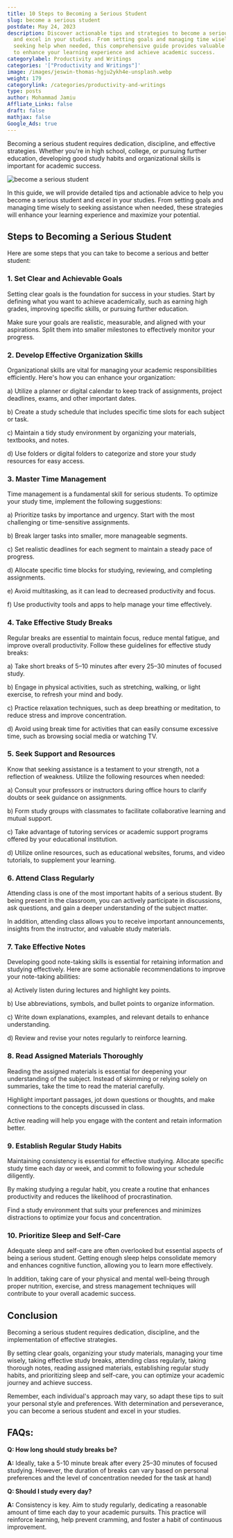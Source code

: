```yaml
---
title: 10 Steps to Becoming a Serious Student
slug: become a serious student
postdate: May 24, 2023
description: Discover actionable tips and strategies to become a serious student
  and excel in your studies. From setting goals and managing time wisely to
  seeking help when needed, this comprehensive guide provides valuable insights
  to enhance your learning experience and achieve academic success.
categorylabel: Productivity and Writings
categories: '["Productivity and Writings"]'
image: /images/jeswin-thomas-hgju2ykh4e-unsplash.webp
weight: 179
categorylink: /categories/productivity-and-writings
type: posts
author: Mohammad Jamiu
Affliate_Links: false
draft: false
mathjax: false
Google_Ads: true
---
```

Becoming a serious student requires dedication, discipline, and effective strategies. Whether you're in high school, college, or pursuing further education, developing good study habits and organizational skills is important for academic success. 

![become a serious student](/images/jeswin-thomas-hgju2ykh4e-unsplash.webp "become a serious student")

In this guide, we will provide detailed tips and actionable advice to help you become a serious student and excel in your studies. From setting goals and managing time wisely to seeking assistance when needed, these strategies will enhance your learning experience and maximize your potential.

## Steps to Becoming a Serious Student

Here are some steps that you can take to become a serious and better student:

### 1. **Set Clear and Achievable Goals**

Setting clear goals is the foundation for success in your studies. Start by defining what you want to achieve academically, such as earning high grades, improving specific skills, or pursuing further education. 

Make sure your goals are realistic, measurable, and aligned with your aspirations. Split them into smaller milestones to effectively monitor your progress.

### 2. **Develop Effective Organization Skills**

Organizational skills are vital for managing your academic responsibilities efficiently. Here's how you can enhance your organization:

a) Utilize a planner or digital calendar to keep track of assignments, project deadlines, exams, and other important dates.

b) Create a study schedule that includes specific time slots for each subject or task.

c) Maintain a tidy study environment by organizing your materials, textbooks, and notes.

d)  Use folders or digital folders to categorize and store your study resources for easy access.

### 3. **Master Time Management**

Time management is a fundamental skill for serious students. To optimize your study time, implement the following suggestions:

a) Prioritize tasks by importance and urgency. Start with the most challenging or time-sensitive assignments.

b) Break larger tasks into smaller, more manageable segments.

c) Set realistic deadlines for each segment to maintain a steady pace of progress.

d)  Allocate specific time blocks for studying, reviewing, and completing assignments.

e) Avoid multitasking, as it can lead to decreased productivity and focus.

f) Use productivity tools and apps to help manage your time effectively.

### 4. **Take Effective Study Breaks**

Regular breaks are essential to maintain focus, reduce mental fatigue, and improve overall productivity. Follow these guidelines for effective study breaks:

a) Take short breaks of 5–10 minutes after every 25–30 minutes of focused study.

b) Engage in physical activities, such as stretching, walking, or light exercise, to refresh your mind and body.

c) Practice relaxation techniques, such as deep breathing or meditation, to reduce stress and improve concentration.

d)  Avoid using break time for activities that can easily consume excessive time, such as browsing social media or watching TV.

### 5. **Seek Support and Resources**

Know that seeking assistance is a testament to your strength, not a reflection of weakness. Utilize the following resources when needed:

a) Consult your professors or instructors during office hours to clarify doubts or seek guidance on assignments.

b) Form study groups with classmates to facilitate collaborative learning and mutual support.

c) Take advantage of tutoring services or academic support programs offered by your educational institution.

d)  Utilize online resources, such as educational websites, forums, and video tutorials, to supplement your learning.

### 6. **Attend Class Regularly**

Attending class is one of the most important habits of a serious student. By being present in the classroom, you can actively participate in discussions, ask questions, and gain a deeper understanding of the subject matter. 

In addition, attending class allows you to receive important announcements, insights from the instructor, and valuable study materials.

### 7. **Take Effective Notes**

Developing good note-taking skills is essential for retaining information and studying effectively. 
Here are some actionable recommendations to improve your note-taking abilities:

a) Actively listen during lectures and highlight key points.

b) Use abbreviations, symbols, and bullet points to organize information.

c) Write down explanations, examples, and relevant details to enhance understanding.

d)  Review and revise your notes regularly to reinforce learning.

### 8. **Read Assigned Materials Thoroughly**

Reading the assigned materials is essential for deepening your understanding of the subject. Instead of skimming or relying solely on summaries, take the time to read the material carefully. 

Highlight important passages, jot down questions or thoughts, and make connections to the concepts discussed in class. 

Active reading will help you engage with the content and retain information better.

### 9. **Establish Regular Study Habits**

Maintaining consistency is essential for effective studying. Allocate specific study time each day or week, and commit to following your schedule diligently. 

By making studying a regular habit, you create a routine that enhances productivity and reduces the likelihood of procrastination. 

Find a study environment that suits your preferences and minimizes distractions to optimize your focus and concentration.

### 10. **Prioritize Sleep and Self-Care**

Adequate sleep and self-care are often overlooked but essential aspects of being a serious student. Getting enough sleep helps consolidate memory and enhances cognitive function, allowing you to learn more effectively. 

In addition, taking care of your physical and mental well-being through proper nutrition, exercise, and stress management techniques will contribute to your overall academic success.

## Conclusion

Becoming a serious student requires dedication, discipline, and the implementation of effective strategies. 

By setting clear goals, organizing your study materials, managing your time wisely, taking effective study breaks, attending class regularly, taking thorough notes, reading assigned materials, establishing regular study habits, and prioritizing sleep and self-care, you can optimize your academic journey and achieve success. 

Remember, each individual's approach may vary, so adapt these tips to suit your personal style and preferences. With determination and perseverance, you can become a serious student and excel in your studies.

## FAQs:

**Q: How long should study breaks be?**

**A:** Ideally, take a 5-10 minute break after every 25–30 minutes of focused studying. However, the duration of breaks can vary based on personal preferences and the level of concentration needed for the task at hand) 

**Q: Should I study every day?**

**A:** Consistency is key. Aim to study regularly, dedicating a reasonable amount of time each day to your academic pursuits. This practice will reinforce learning, help prevent cramming, and foster a habit of continuous improvement.